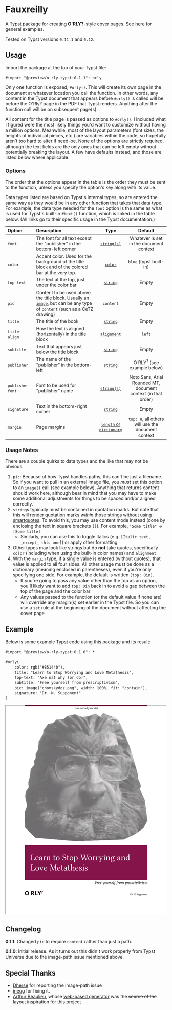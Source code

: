 # Fauxreilly

A Typst package for creating **O'RLY?**-style cover pages.  See [here](https://boyter.org/2016/04/collection-orly-book-covers/) for general examples.

Tested on Typst versions ``0.11.1`` and ``0.12``.

## Usage

Import the package at the top of your Typst file: 

```typst
#import "@preview/o-rly-typst:0.1.1": orly
```

Only one function is exposed, ``#orly()``.  This will create its own page in the document at whatever location you call the function.  In other words, any content in the Typst document that appears before ``#orly()`` is called will be before the O'Rly? page in the PDF that Typst renders.  Anything after the function call will be on subsequent page(s).

All content for the title page is passed as options to ``#orly()``.  I included what I figured were the most likely things you'd want to customize without having a million options.  Meanwhile, most of the layout parameters (font sizes, the heights of individual pieces, etc.) are variables within the code, so hopefully aren't too hard to alter if need-be.  None of the options are strictly required, although the text fields are the only ones that can be left empty without potentially breaking the layout.   A few have defaults instead, and those are listed below where applicable.

### Options
The order that the options appear in the table is the order they must be sent to the function, unless you specify the option's key along with its value.

Data types listed are based on Typst's internal types, so are entered the same way as they would be in any other function that takes that data type.  For example, the data type needed for the ``font`` option is the same as what is used for Typst's built-in ``#text()`` function, which is linked in the table below.  (All links go to their specific usage in the Typst documentation.)

Option | Description | Type | Default |
| :----- | :------- | :-------: | :-------: |
| ``font`` | The font for all text except the "publisher" in the bottom-left corner | [``string(s)``](https://typst.app/docs/reference/text/text/#parameters-font) |  Whatever is set in the document context |
| ``color`` | Accent color.  Used for the background of the title block and of the colored bar at the very top. | [``color``](https://typst.app/docs/reference/visualize/color/) | ``blue`` (typst built-in) |
| ``top-text`` | The text at the top, just under the color bar | [``string``](https://typst.app/docs/reference/foundations/str/) | Empty |
| ``pic`` | Content to be used above the title block.  Usually an [``image``](https://typst.app/docs/reference/visualize/image/), but can be any type of ``content`` (such as a CeTZ drawing) | ``content`` | Empty |
| ``title`` | The title of the book | [``string``](https://typst.app/docs/reference/foundations/str/) | Empty |
| ``title-align`` | How the text is aligned (horizontally) in the title block | [``alignment``](https://typst.app/docs/reference/layout/alignment/) | ``left`` |
| ``subtitle`` | Text that appears just below the title block | [``string``](https://typst.app/docs/reference/foundations/str/) | Empty |
| ``publisher`` | The name of the "publisher" in the bottom-left | [``string``](https://typst.app/docs/reference/foundations/str/) | O RLY<sup>?</sup> (see example below) |
| ``publisher-font`` | Font to be used for "publisher" name | [``string(s)``](https://typst.app/docs/reference/text/text/#parameters-font) | Noto Sans, Arial Rounded MT, document context (in that order) |
| ``signature`` | Text in the bottom-right corner | [``string``](https://typst.app/docs/reference/foundations/str/) | Empty |
| ``margin`` | Page margins | [``length`` or ``dictionary``](https://typst.app/docs/reference/layout/page/#parameters-margin) | ``top: 0``, all others will use the document context |

### Usage Notes

There are a couple quirks to data types and the like that may not be obvious.

1. ``pic``: Because of how Typst handles paths, this can't be just a filename.  So if you want to pull in an external image file, you *must* set this option to an ``image()`` call (see example below).  Anything that returns content should work here, although bear in mind that you may have to make some additional adjustments for things to be spaced and/or aligned correctly.
1. ``string``s typically must be contained in quotation marks.  But note that this will render quotation marks *within* those strings without using [smartquotes](https://typst.app/docs/reference/text/smartquote/).  To avoid this, you may use content mode instead (done by enclosing the text in square brackets ``[]``).  For example, ``"Some title"`` → ``[Some title]``
   - Similarly, you can use this to toggle italics (e.g. ``[Italic text, _except_ this one]``) or apply other formatting
2. Other types may look like strings but do **not** take quotes, specifically ``color`` (including when using the built-in color names) and ``alignment``
3. With the ``margin`` type, if a single value is entered (without quotes), that value is applied to all four sides.  All other usage must be done as a dictionary (meaning enclosed in parentheses), even if you're only specifying one side.  For example, the default is written ``(top: 0in)``.
   - If you're going to pass any value other than the top as an option, you'll likely want to add ``top: 0in`` back in to avoid a gap between the top of the page and the color bar
   - Any values passed to the function (or the default value if none are) will override any margin(s) set earlier in the Typst file.  So you can use a ``set`` rule at the beginning of the document without affecting the cover page

## Example

Below is some example Typst code using this package and its result:

```typst
#import "@preview/o-rly-typst:0.1.0": *

#orly(
    color: rgb("#85144b"),
    title: "Learn to Stop Worrying and Love Metathesis",
    top-text: "Axe nat why (or do)",
    subtitle: "Free yourself from prescriptivism",
    pic: image("chomskydoz.png", width: 100%, fit: "contain"),
    signature: "Dr. N. Supponent"
)
```
![example book cover](example.png)

## Changelog

**0.1.1**: Changed ``pic`` to require ``content`` rather than just a path.

**0.1.0**: Initial release.  As it turns out this didn't work properly from Typst Universe due to the image-path issue mentioned above.

## Special Thanks
- [Dherse](https://github.com/Dherse) for reporting the image-path issue
- [jneug](https://github.com/jneug) for fixing it.
- [Arthur Beaulieu](https://github.com/ArthurBeaulieu), whose [web-based generator](https://arthurbeaulieu.github.io/ORlyGenerator/) was the ~~source of the layout~~ inspiration for this project
